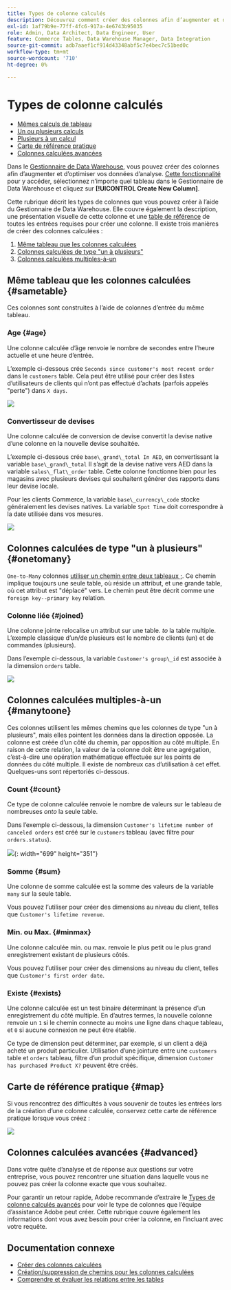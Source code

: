 ```yaml
---
title: Types de colonne calculés
description: Découvrez comment créer des colonnes afin d’augmenter et d’optimiser vos données d’analyse.
exl-id: 1af79b9e-77ff-4fc6-917a-4e6743b95035
role: Admin, Data Architect, Data Engineer, User
feature: Commerce Tables, Data Warehouse Manager, Data Integration
source-git-commit: adb7aaef1cf914d43348abf5c7e4bec7c51bed0c
workflow-type: tm+mt
source-wordcount: '710'
ht-degree: 0%

---
```


# Types de colonne calculés

* [Mêmes calculs de tableau](#sametable)
* [Un ou plusieurs calculs](#onetomany)
* [Plusieurs à un calcul](#manytoone)
* [Carte de référence pratique](#map)
* [Colonnes calculées avancées](#advanced)

Dans le [Gestionnaire de Data Warehouse](../data-warehouse-mgr/tour-dwm.md), vous pouvez créer des colonnes afin d’augmenter et d’optimiser vos données d’analyse. [Cette fonctionnalité](../data-warehouse-mgr/creating-calculated-columns.md) pour y accéder, sélectionnez n’importe quel tableau dans le Gestionnaire de Data Warehouse et cliquez sur **[!UICONTROL Create New Column]**.

Cette rubrique décrit les types de colonnes que vous pouvez créer à l’aide du Gestionnaire de Data Warehouse. Elle couvre également la description, une présentation visuelle de cette colonne et une [table de référence](#map) de toutes les entrées requises pour créer une colonne. Il existe trois manières de créer des colonnes calculées :

1. [Même tableau que les colonnes calculées](#sametable)
1. [Colonnes calculées de type &quot;un à plusieurs&quot;](#onetomany)
1. [Colonnes calculées multiples-à-un](#manytoone)

## Même tableau que les colonnes calculées {#sametable}

Ces colonnes sont construites à l’aide de colonnes d’entrée du même tableau.

### Age {#age}

Une colonne calculée d’âge renvoie le nombre de secondes entre l’heure actuelle et une heure d’entrée.

L’exemple ci-dessous crée `Seconds since customer's most recent order` dans le `customers` table. Cela peut être utilisé pour créer des listes d’utilisateurs de clients qui n’ont pas effectué d’achats (parfois appelés &quot;perte&quot;) dans `X days`.

![](../../assets/age.gif)

### Convertisseur de devises

Une colonne calculée de conversion de devise convertit la devise native d’une colonne en la nouvelle devise souhaitée.

L’exemple ci-dessous crée `base\_grand\_total In AED`, en convertissant la variable `base\_grand\_total` Il s’agit de la devise native vers AED dans la variable `sales\_flat\_order` table. Cette colonne fonctionne bien pour les magasins avec plusieurs devises qui souhaitent générer des rapports dans leur devise locale.

Pour les clients Commerce, la variable `base\_currency\_code` stocke généralement les devises natives. La variable `Spot Time` doit correspondre à la date utilisée dans vos mesures.

![](../../assets/currency_converter.png)

## Colonnes calculées de type &quot;un à plusieurs&quot; {#onetomany}

`One-to-Many` colonnes [utiliser un chemin entre deux tableaux ;](../../data-analyst/data-warehouse-mgr/create-paths-calc-columns.md). Ce chemin implique toujours une seule table, où réside un attribut, et une grande table, où cet attribut est &quot;déplacé&quot; vers. Le chemin peut être décrit comme une `foreign key--primary key` relation.

### Colonne liée {#joined}

Une colonne jointe relocalise un attribut sur une table. *to* la table multiple. L’exemple classique d’un/de plusieurs est le nombre de clients (un) et de commandes (plusieurs).

Dans l’exemple ci-dessous, la variable `Customer's group\_id` est associée à la dimension `orders` table.

![](../../assets/joined_column.gif)

## Colonnes calculées multiples-à-un {#manytoone}

Ces colonnes utilisent les mêmes chemins que les colonnes de type &quot;un à plusieurs&quot;, mais elles pointent les données dans la direction opposée. La colonne est créée d’un côté du chemin, par opposition au côté multiple. En raison de cette relation, la valeur de la colonne doit être une agrégation, c’est-à-dire une opération mathématique effectuée sur les points de données du côté multiple. Il existe de nombreux cas d’utilisation à cet effet. Quelques-uns sont répertoriés ci-dessous.

### Count {#count}

Ce type de colonne calculée renvoie le nombre de valeurs sur le tableau de nombreuses *onto* la seule table.

Dans l’exemple ci-dessous, la dimension `Customer's lifetime number of canceled orders` est créé sur le `customers` tableau (avec filtre pour `orders.status`).

![](../../assets/many_to_one.gif){: width=&quot;699&quot; height=&quot;351&quot;}

### Somme {#sum}

Une colonne de somme calculée est la somme des valeurs de la variable `many` sur la seule table.

Vous pouvez l’utiliser pour créer des dimensions au niveau du client, telles que `Customer's lifetime revenue`.

### Min. ou Max. {#minmax}

Une colonne calculée min. ou max. renvoie le plus petit ou le plus grand enregistrement existant de plusieurs côtés.

Vous pouvez l’utiliser pour créer des dimensions au niveau du client, telles que `Customer's first order date`.

### Existe {#exists}

Une colonne calculée est un test binaire déterminant la présence d’un enregistrement du côté multiple. En d’autres termes, la nouvelle colonne renvoie un `1` si le chemin connecte au moins une ligne dans chaque tableau, et `0` si aucune connexion ne peut être établie.

Ce type de dimension peut déterminer, par exemple, si un client a déjà acheté un produit particulier. Utilisation d’une jointure entre une `customers` table et `orders` tableau, filtre d’un produit spécifique, dimension `Customer has purchased Product X?` peuvent être créés.

## Carte de référence pratique {#map}

Si vous rencontrez des difficultés à vous souvenir de toutes les entrées lors de la création d’une colonne calculée, conservez cette carte de référence pratique lorsque vous créez :

![](../../assets/merged_reference_map.png)

## Colonnes calculées avancées {#advanced}

Dans votre quête d’analyse et de réponse aux questions sur votre entreprise, vous pouvez rencontrer une situation dans laquelle vous ne pouvez pas créer la colonne exacte que vous souhaitez.

Pour garantir un retour rapide, Adobe recommande d’extraire le [Types de colonne calculés avancés](../../data-analyst/data-warehouse-mgr/adv-calc-columns.md) pour voir le type de colonnes que l’équipe d’assistance Adobe peut créer. Cette rubrique couvre également les informations dont vous avez besoin pour créer la colonne, en l’incluant avec votre requête.

## Documentation connexe

* [Créer des colonnes calculées](../../data-analyst/data-warehouse-mgr/creating-calculated-columns.md)
* [Création/suppression de chemins pour les colonnes calculées](../../data-analyst/data-warehouse-mgr/create-paths-calc-columns.md)
* [Comprendre et évaluer les relations entre les tables](../../data-analyst/data-warehouse-mgr/table-relationships.md)
